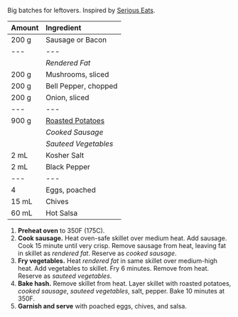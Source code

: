 Big batches for leftovers. Inspired by [Serious Eats](https://www.seriouseats.com/2014/04/the-food-lab-how-to-make-the-best-potato-hash.html).

| Amount | Ingredient |
|:--|:--|
| 200 g | Sausage or Bacon
| ---   | ---
|       | *Rendered Fat*
| 200 g | Mushrooms, sliced
| 200 g | Bell Pepper, chopped
| 200 g | Onion, sliced
| ---   | ---
| 900 g | [Roasted Potatoes](../sides/roasted-potatoes.md)
|       | *Cooked Sausage*
|       | *Sauteed Vegetables*
| 2 mL  | Kosher Salt
| 2 mL  | Black Pepper
| ---   | ---
| 4     | Eggs, poached
| 15 mL | Chives
| 60 mL | Hot Salsa

1. **Preheat oven** to 350F (175C).
2. **Cook sausage.** Heat oven-safe skillet over medium heat. Add sausage. Cook 15 minute until very crisp. Remove sausage from heat, leaving fat in skillet as *rendered fat*. Reserve as *cooked sausage*.
3. **Fry vegetables.** Heat *rendered fat* in same skillet over medium-high heat. Add vegetables to skillet. Fry 6 minutes. Remove from heat. Reserve as *sauteed vegetables*.
4. **Bake hash.** Remove skillet from heat. Layer skillet with roasted potatoes, *cooked sausage*, *sauteed vegetables*, salt, pepper. Bake 10 minutes at 350F.
5. **Garnish and serve** with poached eggs, chives, and salsa.
